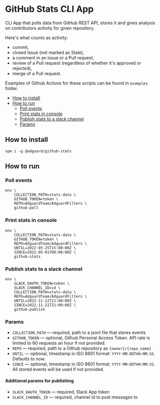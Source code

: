 # GitHub Stats CLI App

CLI App that polls data from GitHub REST API, stores it and gives analysis on contributors activity for given repository.

Here's what counts as activity: <a id="activity_count"></a>
* commit,
* closed Issue (not marked as Stale),
* a comment in an Issue or a Pull request,
* review of a Pull request (regardless of whether it's approved or rejected),
* merge of a Pull request.

Examples of Github Actions for these scripts can be found in `examples` folder.

* [How to install](#how-to-install)
* [How to run](#how-to-run)
    * [Poll events](#poll-events)
    * [Print stats in console](#print-stats)
    * [Publish stats to a slack channel](#publish-stats)
    * [Params](#params)

## <a id="how-to-install"></a> How to install

```
npm i -g @adguard/github-stats
```

## <a id="how-to-run"></a> How to run

### <a id="poll-events"></a> Poll events

```
env \
    COLLECTION_PATH=stats-data \
    GITHUB_TOKEN=token \
    REPO=AdguardTeam/AdguardFilters \
    github-poll
```
### <a id="print-stats"></a> Print stats in console

```
env \
    COLLECTION_PATH=stats-data \
    GITHUB_TOKEN=token \
    REPO=AdguardTeam/AdguardFilters \
    UNTIL=2022-05-25T15:00:00Z \
    SINCE=2022-05-01T00:00:00Z \
    github-stats
```

### <a id="publish-stats"></a> Publish stats to a slack channel

```
env \
    SLACK_OAUTH_TOKEN=token \
    SLACK_CHANNEL_ID=id \
    COLLECTION_PATH=stats-data \
    REPO=AdguardTeam/AdguardFilters \
    UNTIL=2022-11-22T21:00:00Z \
    SINCE=2022-11-21T21:00:00Z \
    github-publish
```
### <a id="params"></a> Params

* `COLLECTION_PATH` — required, path to a jsonl file that stores events
* `GITHUB_TOKEN` — optional, Github Personal Access Token. API rate is limited to 60 requests an hour if not provided.
* `REPO` — required, path to a Github repository as `{owner}/{repo_name}`
* `UNTIL` — optional, timestamp in ISO 8601 format: `YYYY-MM-DDTHH:MM:SS`. Defaults to now.
* `SINCE` — optional, timestamp in ISO 8601 format: `YYYY-MM-DDTHH:MM:SS`. All stored events will be used if not provided.
#### Additional params for publishing
* `SLACK_OAUTH_TOKEN` — required, Slack App token 
* `SLACK_CHANNEL_ID` — required, channel id to post messages to
